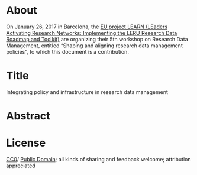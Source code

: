 # About
On January 26, 2017 in Barcelona, the [EU project LEARN (LEaders Activating Research Networks: Implementing the LERU Research Data Roadmap and Toolkit)](http://learn-rdm.eu/) are organizing their 5th workshop on Research Data Management, entitled “Shaping and aligning research data management policies”, to which this document is a contribution.

# Title
Integrating policy and infrastructure in research data management

# Abstract


# License
[CC0](http://creativecommons.org/publicdomain/zero/1.0/)/ [Public Domain](https://creativecommons.org/licenses/publicdomain/); all kinds of sharing and feedback welcome; attribution appreciated
